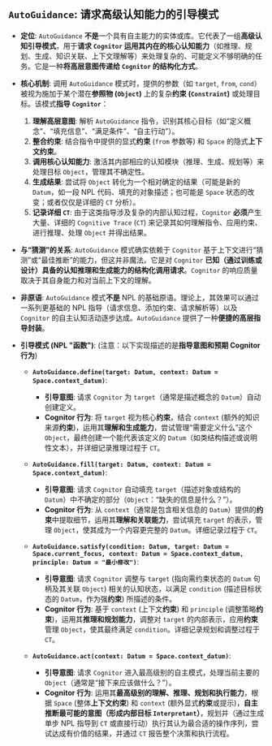 ## `AutoGuidance`: 请求高级认知能力的引导模式 

* **定位**: `AutoGuidance` **不是**一个具有自主能力的实体或库。它代表了一组**高级认知引导模式**，用于**请求 `Cognitor` 运用其内在的核心认知能力**（如推理、规划、生成、知识关联、上下文理解等）来处理复杂的、可能定义不够明确的任务。它是一种**将高层意图传递给 `Cognitor` 的结构化方式**。
* **核心机制**: 调用 `AutoGuidance` 模式时，提供的参数（如 `target`, `from`, `cond`）被视为施加于某个潜在**参照物 (`Object`)** 上的复杂**约束 (`Constraint`)** 或处理目标。该模式**指导 `Cognitor`**：
    1.  **理解高层意图**: 解析 `AutoGuidance` 指令，识别其核心目标（如“定义概念”、“填充信息”、“满足条件”、“自主行动”）。
    2.  **整合约束**: 结合指令中提供的显式**约束** (`from` 参数等) 和 `Space` 的隐式**上下文约束**。
    3.  **调用核心认知能力**: 激活其内部相应的认知模块（推理、生成、规划等）来处理目标 `Object`，管理其不确定性。
    4.  **生成结果**: 尝试将 `Object` 转化为一个相对确定的结果（可能是新的 `Datum`，如一段 NPL 代码、填充的对象描述；也可能是 `Space` 状态的改变；或者仅仅是详细的 `CT` 分析）。
    5.  **记录详细 `CT`**: 由于这类指导涉及复杂的内部认知过程，`Cognitor` **必须**产生大量、详细的 `Cognitive Trace` (`CT`) 来记录其如何理解指令、应用约束、进行推理、处理 `Object` 并得出结果。
* **与“猜测”的关系**: `AutoGuidance` 模式确实依赖于 `Cognitor` 基于上下文进行“猜测”或“最佳推断”的能力，但这并非魔法。它是对 `Cognitor` **已知（通过训练或设计）具备的认知推理和生成能力的结构化调用请求**。`Cognitor` 的响应质量取决于其自身能力和对当前上下文的理解。
* **非原语**: `AutoGuidance` 模式**不是** NPL 的基础原语。理论上，其效果可以通过一系列更基础的 NPL 指导（请求信息、添加约束、请求解析等）以及 `Cognitor` 的自主认知活动逐步达成。`AutoGuidance` 提供了一种**便捷的高层指导封装**。

* **引导模式 (NPL "函数")**: (注意：以下实现描述的是**指导意图和预期 Cognitor 行为**)

    * **`AutoGuidance.define(target: Datum, context: Datum = Space.context_datum)`**:
        * **引导意图**: 请求 `Cognitor` 为 `target`（通常是描述概念的 `Datum`）自动创建定义。
        * **Cognitor 行为**: 将 `target` 视为核心**约束**，结合 `context` (额外的知识来源**约束**)，运用其**理解和生成能力**，尝试管理“需要定义什么”这个 `Object`，最终创建一个能代表该定义的 `Datum`（如类结构描述或说明性文本），并详细记录推理过程于 `CT`。

    * **`AutoGuidance.fill(target: Datum, context: Datum = Space.context_datum)`**:
        * **引导意图**: 请求 `Cognitor` 自动填充 `target`（描述对象或结构的 `Datum`）中不确定的部分（`Object`：“缺失的信息是什么？”）。
        * **Cognitor 行为**: 从 `context`（通常是包含相关信息的 `Datum`）提供的**约束**中提取细节，运用其**理解和关联能力**，尝试填充 `target` 的表示，管理 `Object`，使其成为一个内容更完整的 `Datum`。详细记录过程于 `CT`。

    * **`AutoGuidance.satisfy(condition: Datum, target: Datum = Space.current_focus, context: Datum = Space.context_datum, principle: Datum = "最小修改")`**:
        * **引导意图**: 请求 `Cognitor` 调整与 `target` (指向需约束状态的 `Datum` 句柄及其关联 `Object`) 相关的认知状态，以满足 `condition` (描述目标状态的 `Datum`，作为强**约束**) 所描述的条件。
        * **Cognitor 行为**: 基于 `context` (上下文**约束**) 和 `principle` (调整策略**约束**)，运用其**推理和规划能力**，调整对 `target` 的内部表示，应用**约束**管理 `Object`，使其最终满足 `condition`。详细记录规划和调整过程于 `CT`。

    * **`AutoGuidance.act(context: Datum = Space.context_datum)`**:
        * **引导意图**: 请求 `Cognitor` 进入最高级别的自主模式，处理当前主要的 `Object`（通常是“接下来应该做什么？”）。
        * **Cognitor 行为**: 运用其**最高级别的理解、推理、规划和执行能力**，根据 `Space` (整体**上下文约束**) 和 `context` (额外显式**约束**或提示)，**自主推断最可能的意图（形成内部目标 `Interpretant`）**，规划并（通过生成单步 NPL 指导到 `CT` 或直接行动）执行其认为最合适的操作序列，尝试达成有价值的结果，并通过 `CT` 报告整个决策和执行流程。
